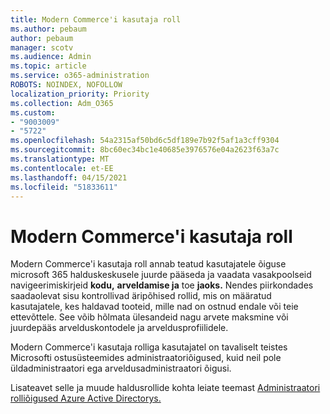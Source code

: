 ```yaml
---
title: Modern Commerce'i kasutaja roll
ms.author: pebaum
author: pebaum
manager: scotv
ms.audience: Admin
ms.topic: article
ms.service: o365-administration
ROBOTS: NOINDEX, NOFOLLOW
localization_priority: Priority
ms.collection: Adm_O365
ms.custom:
- "9003009"
- "5722"
ms.openlocfilehash: 54a2315af50bd6c5df189e7b92f5af1a3cff9304
ms.sourcegitcommit: 8bc60ec34bc1e40685e3976576e04a2623f63a7c
ms.translationtype: MT
ms.contentlocale: et-EE
ms.lasthandoff: 04/15/2021
ms.locfileid: "51833611"
---
```

# <a name="modern-commerce-user-role"></a>Modern Commerce'i kasutaja roll

Modern Commerce'i kasutaja roll annab teatud kasutajatele õiguse microsoft 365 halduskeskusele juurde pääseda ja vaadata vasakpoolseid navigeerimiskirjeid **kodu,** **arveldamise ja** toe **jaoks.** Nendes piirkondades saadaolevat sisu kontrollivad äripõhised rollid, mis on määratud kasutajatele, kes haldavad tooteid, mille nad on ostnud endale või teie ettevõttele. See võib hõlmata ülesandeid nagu arvete maksmine või juurdepääs arvelduskontodele ja arveldusprofiilidele.

Modern Commerce'i kasutaja rolliga kasutajatel on tavaliselt teistes Microsofti ostusüsteemides administraatoriõigused, kuid neil pole üldadministraatori ega arveldusadministraatori õigusi.

Lisateavet selle ja muude haldusrollide kohta leiate teemast [Administraatori rolliõigused Azure Active Directorys.](https://docs.microsoft.com/azure/active-directory/users-groups-roles/directory-assign-admin-roles#modern-commerce-administrator)